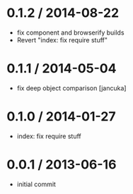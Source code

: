 
0.1.2 / 2014-08-22
==================

 * fix component and browserify builds
 * Revert "index: fix require stuff"

0.1.1 / 2014-05-04
==================

 * fix deep object comparison [jancuka]

0.1.0 / 2014-01-27
==================

 * index: fix require stuff

0.0.1 / 2013-06-16
==================

  * initial commit
